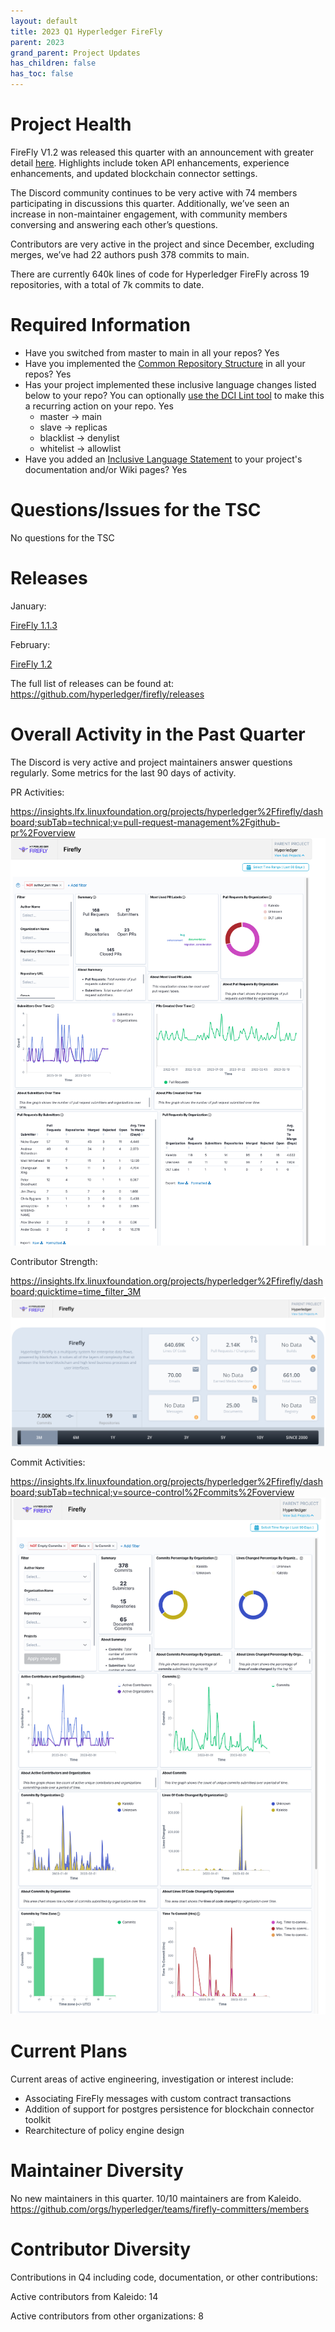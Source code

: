 ```yaml
---
layout: default
title: 2023 Q1 Hyperledger FireFly
parent: 2023
grand_parent: Project Updates
has_children: false
has_toc: false
---
```


# Project Health

FireFly V1.2 was released this quarter with an announcement with greater detail [here](https://www.hyperledger.org/blog/2023/02/13/hyperledger-firefly-v1-2-is-now-available). Highlights include token API enhancements, experience enhancements, and updated blockchain connector settings.

The Discord community continues to be very active with 74 members participating in discussions this quarter. Additionally, we’ve seen an increase in non-maintainer engagement, with community members conversing and answering each other’s questions.

Contributors are very active in the project and since December, excluding merges, we’ve had 22 authors push 378 commits to main.

There are currently 640k lines of code for Hyperledger FireFly across 19 repositories, with a total of 7k commits to date.

# Required Information

- Have you switched from master to main in all your repos? Yes
- Have you implemented the [Common Repository Structure](../guidelines/repository-structure.md) in all your repos? Yes
- Has your project implemented these inclusive language changes listed below to your repo? You can optionally [use the DCI Lint tool](https://github.com/petermetz/gh-action-dci-lint#usage) to make this a recurring action on your repo. Yes
  - master → main
  - slave → replicas
  - blacklist → denylist
  - whitelist → allowlist
- Have you added an [Inclusive Language Statement](https://wiki.hyperledger.org/display/TSC/Inclusive+Language+Example) to your project's documentation and/or Wiki pages? Yes

# Questions/Issues for the TSC

No questions for the TSC

# Releases

January:

[FireFly 1.1.3](https://github.com/hyperledger/firefly/releases/tag/v1.1.3)

February:

[FireFly 1.2](https://github.com/hyperledger/firefly/releases/tag/v1.2.0)

The full list of releases can be found at: https://github.com/hyperledger/firefly/releases

# Overall Activity in the Past Quarter

The Discord is very active and project maintainers answer questions regularly. Some metrics for the last 90 days of activity.

PR Activities:

https://insights.lfx.linuxfoundation.org/projects/hyperledger%2Ffirefly/dashboard;subTab=technical;v=pull-request-management%2Fgithub-pr%2Foverview
![PR Activities](./images/HLFF_PRactivityQ12023.png)

Contributor Strength:

https://insights.lfx.linuxfoundation.org/projects/hyperledger%2Ffirefly/dashboard;quicktime=time_filter_3M
![PR Activities](./images/HLFF_ContstrQ12023.png)

Commit Activities:

https://insights.lfx.linuxfoundation.org/projects/hyperledger%2Ffirefly/dashboard;subTab=technical;v=source-control%2Fcommits%2Foverview
![PR Activities](./images/HLFF_commitQ12023.png)

# Current Plans

Current areas of active engineering, investigation or interest include:

- Associating FireFly messages with custom contract transactions
- Addition of support for postgres persistence for blockchain connector toolkit
- Rearchitecture of policy engine design

# Maintainer Diversity

No new maintainers in this quarter. 10/10 maintainers are from Kaleido. https://github.com/orgs/hyperledger/teams/firefly-committers/members

# Contributor Diversity

Contributions in Q4 including code, documentation, or other contributions:

Active contributors from Kaleido: 14

Active contributors from other organizations: 8
